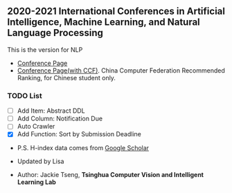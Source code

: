 ## 2020-2021 International Conferences in Artificial Intelligence, Machine Learning, and Natural Language Processing
This is the version for NLP

* [Conference Page](https://github.com/chuyuanli/conference_call_for_paper/blob/master/conferences.html)
* [Conference Page(with CCF)](https://jackietseng.github.io/conference_call_for_paper/conferences-with-ccf.html). China Computer Federation Recommended Ranking, for Chinese student only.

### TODO List
- [ ] Add Item: Abstract DDL
- [ ] Add Column: Notification Due
- [ ] Auto Crawler
- [x] Add Function: Sort by Submission Deadline

* P.S. H-index data comes from [Google Scholar](https://scholar.google.com/citations?view_op=top_venues&hl=en)

* Updated by Lisa

* Author: Jackie Tseng, **Tsinghua Computer Vision and Intelligent Learning Lab**
